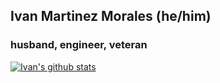 ## Ivan Martinez Morales (he/him)


### husband, engineer, veteran

[![Ivan's github stats](https://github-readme-stats.vercel.app/api?username=ivanmartinezmorales)](https://github.com/anuraghazra/github-readme-stats)
